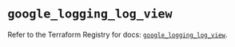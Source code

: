 # `google_logging_log_view`

Refer to the Terraform Registry for docs: [`google_logging_log_view`](https://registry.terraform.io/providers/drfaust92/google/4.16.4/docs/resources/logging_log_view).
